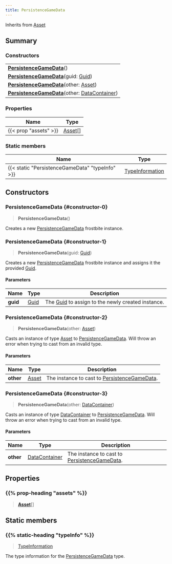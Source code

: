 ```yaml
---
title: PersistenceGameData
---
```


Inherits from 
[Asset](/vext/ref/fb/asset)

## Summary
### Constructors
| |
| ----------- |
| **[PersistenceGameData](#constructor-0)**() |
| **[PersistenceGameData](#constructor-1)**(guid: [Guid](/vext/ref/shared/class/guid)) |
| **[PersistenceGameData](#constructor-2)**(other: [Asset](/vext/ref/fb/asset)) |
| **[PersistenceGameData](#constructor-3)**(other: [DataContainer](/vext/ref/shared/class/datacontainer)) |

### Properties
| Name | Type |
| ---- | ---- |
| {{< prop "assets" >}} | [Asset](/vext/ref/fb/asset)[] |

### Static members
| Name | Type |
| ---- | ---- |
| {{< static "PersistenceGameData" "typeInfo" >}} | [TypeInformation](/vext/ref/shared/class/typeinformation) |

## Constructors
### PersistenceGameData {#constructor-0}
> **PersistenceGameData**()

Creates a new [PersistenceGameData](/vext/ref/fb/persistencegamedata) frostbite instance.

### PersistenceGameData {#constructor-1}
> **PersistenceGameData**(guid: [Guid](/vext/ref/shared/class/guid))

Creates a new [PersistenceGameData](/vext/ref/fb/persistencegamedata) frostbite instance and assigns it the provided [Guid](/vext/ref/shared/class/guid).

#### Parameters
| Name | Type | Description |
| ---- | ---- | ----------- |
| **guid** | [Guid](/vext/ref/shared/class/guid) | The [Guid](/vext/ref/shared/class/guid) to assign to the newly created instance. |

### PersistenceGameData {#constructor-2}
> **PersistenceGameData**(other: [Asset](/vext/ref/fb/asset))

Casts an instance of type [Asset](/vext/ref/fb/asset) to [PersistenceGameData](/vext/ref/fb/persistencegamedata). Will throw an error when trying to cast from an invalid type.

#### Parameters
| Name | Type | Description |
| ---- | ---- | ----------- |
| **other** | [Asset](/vext/ref/fb/asset) | The instance to cast to [PersistenceGameData](/vext/ref/fb/persistencegamedata). |

### PersistenceGameData {#constructor-3}
> **PersistenceGameData**(other: [DataContainer](/vext/ref/shared/class/datacontainer))

Casts an instance of type [DataContainer](/vext/ref/shared/class/datacontainer) to [PersistenceGameData](/vext/ref/fb/persistencegamedata). Will throw an error when trying to cast from an invalid type.

#### Parameters
| Name | Type | Description |
| ---- | ---- | ----------- |
| **other** | [DataContainer](/vext/ref/shared/class/datacontainer) | The instance to cast to [PersistenceGameData](/vext/ref/fb/persistencegamedata). |

## Properties
### {{% prop-heading "assets" %}}
> **[Asset](/vext/ref/fb/asset)**[]

## Static members
### {{% static-heading "typeInfo" %}}
> [TypeInformation](/vext/ref/shared/class/typeinformation)

The type information for the [PersistenceGameData](/vext/ref/fb/persistencegamedata) type.

